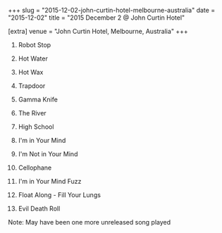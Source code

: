 +++
slug = "2015-12-02-john-curtin-hotel-melbourne-australia"
date = "2015-12-02"
title = "2015 December 2 @ John Curtin Hotel"

[extra]
venue = "John Curtin Hotel, Melbourne, Australia"
+++

 1. Robot Stop

 2. Hot Water

 3. Hot Wax

 4. Trapdoor

 5. Gamma Knife

 6. The River

 7. High School

 8. I'm in Your Mind

 9. I'm Not in Your Mind

10. Cellophane

11. I'm in Your Mind Fuzz

12. Float Along - Fill Your Lungs

13. Evil Death Roll


Note: May have been one more unreleased song played
